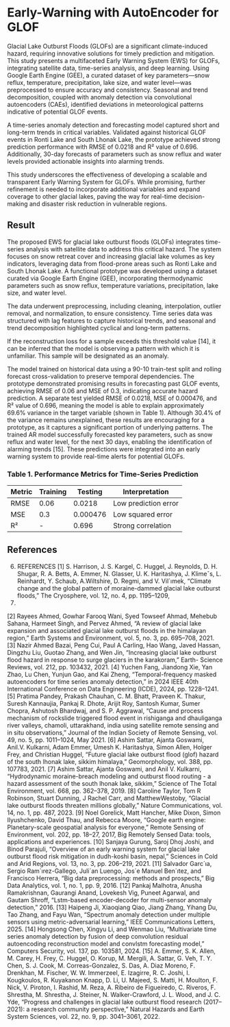 # Early-Warning with AutoEncoder for GLOF

Glacial Lake Outburst Floods (GLOFs) are a significant climate-induced hazard, requiring innovative solutions for timely prediction and mitigation. This study presents a multifaceted Early Warning System (EWS) for GLOFs, integrating satellite data, time-series analysis, and deep learning. Using Google Earth Engine (GEE), a curated dataset of key parameters—snow reflux, temperature, precipitation, lake size, and water level—was preprocessed to ensure accuracy and consistency. Seasonal and trend decomposition, coupled with anomaly detection via convolutional autoencoders (CAEs), identified deviations in meteorological patterns indicative of potential GLOF events.

A time-series anomaly detection and forecasting model captured short and long-term trends in critical variables. Validated against historical GLOF events in Ronti Lake and South Lhonak Lake, the prototype achieved strong prediction performance with RMSE of 0.0218 and R² value of 0.696. Additionally, 30-day forecasts of parameters such as snow reflux and water levels provided actionable insights into alarming trends.

This study underscores the effectiveness of developing a scalable and transparent Early Warning System for GLOFs. While promising, further refinement is needed to incorporate additional variables and expand coverage to other glacial lakes, paving the way for real-time decision-making and disaster risk reduction in vulnerable regions.

## Result

The proposed EWS for glacial lake outburst floods (GLOFs) integrates time-series analysis with satellite data to address this critical hazard. The system focuses on snow retreat cover and increasing glacial lake volumes as key indicators, leveraging data from flood-prone areas such as Ronti Lake and South Lhonak Lake. A functional prototype was developed using a dataset curated via Google Earth Engine (GEE), incorporating thermodynamic parameters such as snow reflux, temperature variations, precipitation, lake size, and water level.

The data underwent preprocessing, including cleaning, interpolation, outlier removal, and normalization, to ensure consistency. Time series data was structured with lag features to capture historical trends, and seasonal and trend decomposition highlighted cyclical and long-term patterns.

If the reconstruction loss for a sample exceeds this threshold value [14], it can be inferred that the model is observing a pattern with which it is unfamiliar. This sample will be designated as an anomaly.

The model trained on historical data using a 90-10 train-test split and rolling forecast cross-validation to preserve temporal dependencies. The prototype demonstrated promising results in forecasting past GLOF events, achieving RMSE of 0.06 and MSE of 0.3, indicating accurate hazard prediction. A separate test yielded RMSE of 0.0218, MSE of 0.000476, and R² value of 0.696, meaning the model is able to explain approximately 69.6% variance in the target variable (shown in Table 1). Although 30.4% of the variance remains unexplained, these results are encouraging for a prototype, as it captures a significant portion of underlying patterns. The trained AR model successfully forecasted key parameters, such as snow reflux and water level, for the next 30 days, enabling the identification of alarming trends [15]. These predictions were integrated into an early warning system to provide real-time alerts for potential GLOFs.

### Table 1. Performance Metrics for Time-Series Prediction

| Metric   | Training | Testing  | Interpretation          |
|----------|----------|----------|-------------------------|
| RMSE     | 0.06     | 0.0218   | Low prediction error    |
| MSE      | 0.3      | 0.000476 | Low squared error       |
| R²       | -        | 0.696    | Strong correlation      |


## References
6. REFERENCES
[1] S. Harrison, J. S. Kargel, C. Huggel, J. Reynolds, D. H.
Shugar, R. A. Betts, A. Emmer, N. Glasser, U. K. Haritashya,
J. Klimeˇs, L. Reinhardt, Y. Schaub, A.Wiltshire,
D. Regmi, and V. Vil´ımek, “Climate change and the
global pattern of moraine-dammed glacial lake outburst
floods,” The Cryosphere, vol. 12, no. 4, pp. 1195–1209,
2018.
[2] Rayees Ahmed, Gowhar Farooq Wani, Syed Towseef
Ahmad, Mehebub Sahana, Harmeet Singh, and Pervez
Ahmed, “A review of glacial lake expansion and associated
glacial lake outburst floods in the himalayan region,”
Earth Systems and Environment, vol. 5, no. 3, pp.
695–708, 2021.
[3] Nazir Ahmed Bazai, Peng Cui, Paul A Carling, Hao
Wang, Javed Hassan, Dingzhu Liu, Guotao Zhang, and
Wen Jin, “Increasing glacial lake outburst flood hazard
in response to surge glaciers in the karakoram,” Earth-
Science Reviews, vol. 212, pp. 103432, 2021.
[4] Yuchen Fang, Jiandong Xie, Yan Zhao, Lu Chen, Yunjun
Gao, and Kai Zheng, “Temporal-frequency masked
autoencoders for time series anomaly detection,” in
2024 IEEE 40th International Conference on Data Engineering
(ICDE), 2024, pp. 1228–1241.
[5] Pratima Pandey, Prakash Chauhan, C. M. Bhatt,
Praveen K. Thakur, Suresh Kannaujia, Pankaj R. Dhote,
Arijit Roy, Santosh Kumar, Sumer Chopra, Ashutosh
Bhardwaj, and S. P. Aggrawal, “Cause and process
mechanism of rockslide triggered flood event in rishiganga
and dhauliganga river valleys, chamoli, uttarakhand,
india using satellite remote sensing and in situ
observations,” Journal of the Indian Society of Remote
Sensing, vol. 49, no. 5, pp. 1011–1024, May 2021.
[6] Ashim Sattar, Ajanta Goswami, Anil.V. Kulkarni, Adam
Emmer, Umesh K. Haritashya, Simon Allen, Holger
Frey, and Christian Huggel, “Future glacial lake outburst
flood (glof) hazard of the south lhonak lake, sikkim
himalaya,” Geomorphology, vol. 388, pp. 107783, 2021.
[7] Ashim Sattar, Ajanta Goswami, and Anil V. Kulkarni,
“Hydrodynamic moraine-breach modeling and outburst
flood routing - a hazard assessment of the south lhonak
lake, sikkim,” Science of The Total Environment, vol.
668, pp. 362–378, 2019.
[8] Caroline Taylor, Tom R Robinson, Stuart Dunning,
J Rachel Carr, and MatthewWestoby, “Glacial lake outburst
floods threaten millions globally,” Nature Communications,
vol. 14, no. 1, pp. 487, 2023.
[9] Noel Gorelick, Matt Hancher, Mike Dixon, Simon
Ilyushchenko, David Thau, and Rebecca Moore,
“Google earth engine: Planetary-scale geospatial analysis
for everyone,” Remote Sensing of Environment, vol.
202, pp. 18–27, 2017, Big Remotely Sensed Data: tools,
applications and experiences.
[10] Sanjaya Gurung, Saroj Dhoj Joshi, and Binod Parajuli,
“Overview of an early warning system for glacial
lake outburst flood risk mitigation in dudh-koshi basin,
nepal,” Sciences in Cold and Arid Regions, vol. 13, no.
3, pp. 206–219, 2021.
[11] Salvador Garc´ıa, Sergio Ram´ırez-Gallego, Juli´an Luengo,
Jos´e Manuel Ben´ıtez, and Francisco Herrera, “Big
data preprocessing: methods and prospects,” Big Data
Analytics, vol. 1, no. 1, pp. 9, 2016.
[12] Pankaj Malhotra, Anusha Ramakrishnan, Gaurangi
Anand, Lovekesh Vig, Puneet Agarwal, and Gautam
Shroff, “Lstm-based encoder-decoder for multi-sensor
anomaly detection,” 2016.
[13] Haipeng Ji, Xiaoqiang Qiao, Jiang Zhang, Yihang Du,
Tao Zhang, and Fayu Wan, “Spectrum anomaly detection
under multiple sensors using metric-adversarial
learning,” IEEE Communications Letters, 2025.
[14] Hongsong Chen, Xingyu Li, and Wenmao Liu, “Multivariate
time series anomaly detection by fusion of deep
convolution residual autoencoding reconstruction model
and convlstm forecasting model,” Computers Security,
vol. 137, pp. 103581, 2024.
[15] A. Emmer, S. K. Allen, M. Carey, H. Frey, C. Huggel,
O. Korup, M. Mergili, A. Sattar, G. Veh, T. Y. Chen, S. J.
Cook, M. Correas-Gonzalez, S. Das, A. Diaz Moreno,
F. Drenkhan, M. Fischer, W. W. Immerzeel, E. Izagirre,
R. C. Joshi, I. Kougkoulos, R. Kuyakanon Knapp, D. Li,
U. Majeed, S. Matti, H. Moulton, F. Nick, V. Piroton,
I. Rashid, M. Reza, A. Ribeiro de Figueiredo,
C. Riveros, F. Shrestha, M. Shrestha, J. Steiner,
N. Walker-Crawford, J. L. Wood, and J. C. Yde,
“Progress and challenges in glacial lake outburst flood
research (2017–2021): a research community perspective,”
Natural Hazards and Earth System Sciences, vol.
22, no. 9, pp. 3041–3061, 2022.
